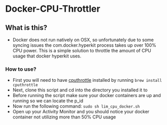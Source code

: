 # Docker-CPU-Throttler
## What is this?
 - Docker does not run natively on OSX, so unfortunately due to some syncing issues the com.docker.hyperkit process takes up over 100% CPU power. This is a simple solution to throttle the amount of CPU usage that docker hyperkit uses.
### How to use?
- First you will need to have [cputhrottle](http://brewformulas.org/Cputhrottle) installed by running `brew install cputhrottle`
- Next, clone this script and cd into the directory you installed it to
- Before running the script make sure your docker containers are up and running so we can locate the p_id
- Now run the following command: `sudo sh lim_cpu_docker.sh`
- Open up your Activity Monitor and you should notice your docker container not utilizing more than 50% CPU usage


